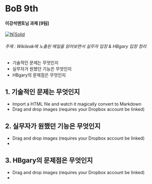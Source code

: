 # BoB 9th
#### 이강석멘토님 과제 [9팀]

[![N|Solid](https://www.kitribob.kr/static/front/images/about/bob-logo.png)](https://www.kitribob.kr/)

###### 주제 : Wikileak에 노출된 메일을 읽어보면서 실무자 입장 & HBgary 입장 정리

  - 기술적인 문제는 무엇인지
  - 실무자가 원했던 기능은 무엇인지
  - HBgary의 문제점은 무엇인지

## 1. 기술적인 문제는 무엇인지

  - Import a HTML file and watch it magically convert to Markdown
  - Drag and drop images (requires your Dropbox account be linked)

## 2. 실무자가 원했던 기능은 무엇인지

  - Drag and drop images (requires your Dropbox account be linked)
  - 

## 3. HBgary의 문제점은 무엇인지

  - Drag and drop images (requires your Dropbox account be linked)
  - 